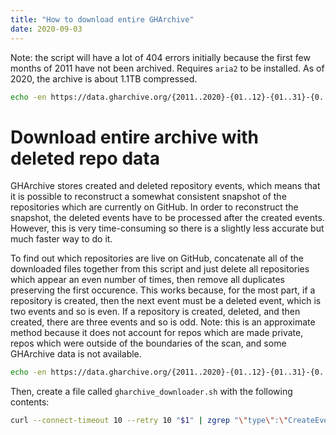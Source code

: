 ```yaml
---
title: "How to download entire GHArchive"
date: 2020-09-03
---
```


Note: the script will have a lot of 404 errors initially because the first few months of 2011 have not been archived. Requires `aria2` to be installed. As of 2020, the archive is about 1.1TB compressed.

```bash
echo -en https://data.gharchive.org/{2011..2020}-{01..12}-{01..31}-{0..23}.json.gz\\n| sed 's/^ *//g' | aria2c -x 16 -i -
```

# Download entire archive with deleted repo data

GHArchive stores created and deleted repository events, which means that it is possible to reconstruct a somewhat consistent snapshot of the repositories which are currently on GitHub. In order to reconstruct the snapshot, the deleted events have to be processed after the created events. However, this is very time-consuming so there is a slightly less accurate but much faster way to do it.

To find out which repositories are live on GitHub, concatenate all of the downloaded files together from this script and just delete all repositories which appear an even number of times, then remove all duplicates preserving the first occurence. This works because, for the most part, if a repository is created, then the next event must be a deleted event, which is two events and so is even. If a repository is created, deleted, and then created, there are three events and so is odd. Note: this is an approximate method because it does not account for repos which are made private, repos which were outside of the boundaries of the scan, and some GHArchive data is not available.

```bash
echo -en https://data.gharchive.org/{2011..2020}-{01..12}-{01..31}-{0..23}.json.gz\\n| sed 's/^ *//g' | xargs -P 128 bash gharchive_downloader.sh
```

Then, create a file called `gharchive_downloader.sh` with the following contents:

```bash
curl --connect-timeout 10 --retry 10 "$1" | zgrep "\"type\":\"CreateEvent\"\|\"type\":\"DeleteEvent\"" | jq -c '[.repo.name, .payload.ref_type]' | grep "\"repository\"" | sort -f | jq -r .[0] > $(basename "$1")
```
